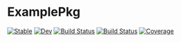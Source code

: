 # ExamplePkg

[![Stable](https://img.shields.io/badge/docs-stable-blue.svg)](https://ekholme.github.io/ExamplePkg.jl/stable/)
[![Dev](https://img.shields.io/badge/docs-dev-blue.svg)](https://ekholme.github.io/ExamplePkg.jl/dev/)
[![Build Status](https://github.com/ekholme/ExamplePkg.jl/actions/workflows/CI.yml/badge.svg?branch=master)](https://github.com/ekholme/ExamplePkg.jl/actions/workflows/CI.yml?query=branch%3Amaster)
[![Build Status](https://travis-ci.com/ekholme/ExamplePkg.jl.svg?branch=master)](https://travis-ci.com/ekholme/ExamplePkg.jl)
[![Coverage](https://codecov.io/gh/ekholme/ExamplePkg.jl/branch/master/graph/badge.svg)](https://codecov.io/gh/ekholme/ExamplePkg.jl)
